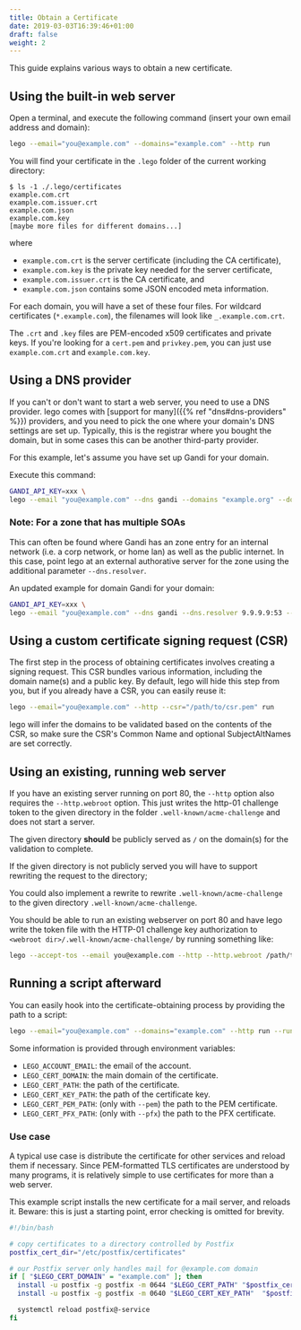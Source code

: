 ```yaml
---
title: Obtain a Certificate
date: 2019-03-03T16:39:46+01:00
draft: false
weight: 2
---
```


This guide explains various ways to obtain a new certificate.

<!--more-->

## Using the built-in web server

Open a terminal, and execute the following command (insert your own email address and domain):

```bash
lego --email="you@example.com" --domains="example.com" --http run
```

You will find your certificate in the `.lego` folder of the current working directory:

```console
$ ls -1 ./.lego/certificates
example.com.crt
example.com.issuer.crt
example.com.json
example.com.key
[maybe more files for different domains...]
```

where

- `example.com.crt` is the server certificate (including the CA certificate),
- `example.com.key` is the private key needed for the server certificate,
- `example.com.issuer.crt` is the CA certificate, and
- `example.com.json` contains some JSON encoded meta information.

For each domain, you will have a set of these four files.
For wildcard certificates (`*.example.com`), the filenames will look like `_.example.com.crt`.

The `.crt` and `.key` files are PEM-encoded x509 certificates and private keys.
If you're looking for a `cert.pem` and `privkey.pem`, you can just use `example.com.crt` and `example.com.key`.


## Using a DNS provider

If you can't or don't want to start a web server, you need to use a DNS provider.
lego comes with [support for many]({{% ref "dns#dns-providers" %}}) providers,
and you need to pick the one where your domain's DNS settings are set up.
Typically, this is the registrar where you bought the domain, but in some cases this can be another third-party provider.

For this example, let's assume you have set up Gandi for your domain.

Execute this command:

```bash
GANDI_API_KEY=xxx \
lego --email "you@example.com" --dns gandi --domains "example.org" --domains "*.example.org" run
```

### Note: For a zone that has multiple SOAs

This can often be found where Gandi has an zone entry for an internal network (i.e. a corp network, or home lan) as well as the public internet. In this case, 
point lego at an external authorative server for the zone using the additional parameter `--dns.resolver`.

An updated example for domain Gandi for your domain: 

```bash
GANDI_API_KEY=xxx \
lego --email "you@example.com" --dns gandi --dns.resolver 9.9.9.9:53 --domains "example.org" --domains "*.example.org" run

```


## Using a custom certificate signing request (CSR)

The first step in the process of obtaining certificates involves creating a signing request.
This CSR bundles various information, including the domain name(s) and a public key.
By default, lego will hide this step from you, but if you already have a CSR, you can easily reuse it:

```bash
lego --email="you@example.com" --http --csr="/path/to/csr.pem" run
```

lego will infer the domains to be validated based on the contents of the CSR, so make sure the CSR's Common Name and optional SubjectAltNames are set correctly.


## Using an existing, running web server

If you have an existing server running on port 80, the `--http` option also requires the `--http.webroot` option.
This just writes the http-01 challenge token to the given directory in the folder `.well-known/acme-challenge` and does not start a server.

The given directory **should** be publicly served as `/` on the domain(s) for the validation to complete.

If the given directory is not publicly served you will have to support rewriting the request to the directory;

You could also implement a rewrite to rewrite `.well-known/acme-challenge` to the given directory `.well-known/acme-challenge`.

You should be able to run an existing webserver on port 80 and have lego write the token file with the HTTP-01 challenge key authorization to `<webroot dir>/.well-known/acme-challenge/` by running something like:

```bash
lego --accept-tos --email you@example.com --http --http.webroot /path/to/webroot --domains example.com run
```

## Running a script afterward

You can easily hook into the certificate-obtaining process by providing the path to a script:

```bash
lego --email="you@example.com" --domains="example.com" --http run --run-hook="./myscript.sh"
```

Some information is provided through environment variables:

- `LEGO_ACCOUNT_EMAIL`: the email of the account.
- `LEGO_CERT_DOMAIN`: the main domain of the certificate.
- `LEGO_CERT_PATH`: the path of the certificate.
- `LEGO_CERT_KEY_PATH`: the path of the certificate key.
- `LEGO_CERT_PEM_PATH`: (only with `--pem`) the path to the PEM certificate.
- `LEGO_CERT_PFX_PATH`: (only with `--pfx`) the path to the PFX certificate.

### Use case

A typical use case is distribute the certificate for other services and reload them if necessary.
Since PEM-formatted TLS certificates are understood by many programs, it is relatively simple to use certificates for more than a web server.

This example script installs the new certificate for a mail server, and reloads it.
Beware: this is just a starting point, error checking is omitted for brevity.

```bash
#!/bin/bash

# copy certificates to a directory controlled by Postfix
postfix_cert_dir="/etc/postfix/certificates"

# our Postfix server only handles mail for @example.com domain
if [ "$LEGO_CERT_DOMAIN" = "example.com" ]; then
  install -u postfix -g postfix -m 0644 "$LEGO_CERT_PATH" "$postfix_cert_dir"
  install -u postfix -g postfix -m 0640 "$LEGO_CERT_KEY_PATH"  "$postfix_cert_dir"

  systemctl reload postfix@-service
fi
```
